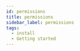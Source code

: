 ```yaml
---
id: permissions
title: permissions
sidebar_label: permissions
tags:
  - install
  - Getting started
---
```

